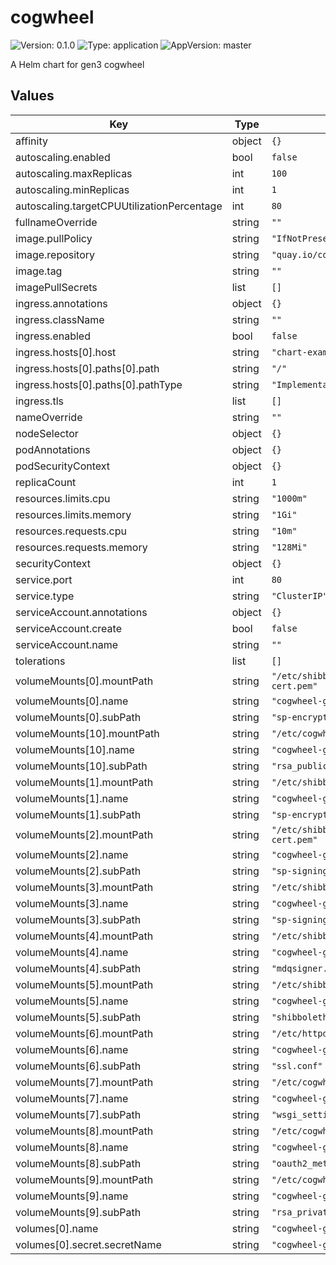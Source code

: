 # cogwheel

![Version: 0.1.0](https://img.shields.io/badge/Version-0.1.0-informational?style=flat-square) ![Type: application](https://img.shields.io/badge/Type-application-informational?style=flat-square) ![AppVersion: master](https://img.shields.io/badge/AppVersion-master-informational?style=flat-square)

A Helm chart for gen3 cogwheel

## Values

| Key | Type | Default | Description |
|-----|------|---------|-------------|
| affinity | object | `{}` |  |
| autoscaling.enabled | bool | `false` |  |
| autoscaling.maxReplicas | int | `100` |  |
| autoscaling.minReplicas | int | `1` |  |
| autoscaling.targetCPUUtilizationPercentage | int | `80` |  |
| fullnameOverride | string | `""` |  |
| image.pullPolicy | string | `"IfNotPresent"` |  |
| image.repository | string | `"quay.io/cdis/cogwheel"` |  |
| image.tag | string | `""` |  |
| imagePullSecrets | list | `[]` |  |
| ingress.annotations | object | `{}` |  |
| ingress.className | string | `""` |  |
| ingress.enabled | bool | `false` |  |
| ingress.hosts[0].host | string | `"chart-example.local"` |  |
| ingress.hosts[0].paths[0].path | string | `"/"` |  |
| ingress.hosts[0].paths[0].pathType | string | `"ImplementationSpecific"` |  |
| ingress.tls | list | `[]` |  |
| nameOverride | string | `""` |  |
| nodeSelector | object | `{}` |  |
| podAnnotations | object | `{}` |  |
| podSecurityContext | object | `{}` |  |
| replicaCount | int | `1` |  |
| resources.limits.cpu | string | `"1000m"` |  |
| resources.limits.memory | string | `"1Gi"` |  |
| resources.requests.cpu | string | `"10m"` |  |
| resources.requests.memory | string | `"128Mi"` |  |
| securityContext | object | `{}` |  |
| service.port | int | `80` |  |
| service.type | string | `"ClusterIP"` |  |
| serviceAccount.annotations | object | `{}` |  |
| serviceAccount.create | bool | `false` |  |
| serviceAccount.name | string | `""` |  |
| tolerations | list | `[]` |  |
| volumeMounts[0].mountPath | string | `"/etc/shibboleth/sp-encrypt-cert.pem"` |  |
| volumeMounts[0].name | string | `"cogwheel-g3auto"` |  |
| volumeMounts[0].subPath | string | `"sp-encrypt-cert.pem"` |  |
| volumeMounts[10].mountPath | string | `"/etc/cogwheel/rsa/publickey.pem"` |  |
| volumeMounts[10].name | string | `"cogwheel-g3auto"` |  |
| volumeMounts[10].subPath | string | `"rsa_publickey.pem"` |  |
| volumeMounts[1].mountPath | string | `"/etc/shibboleth/sp-encrypt-key.pem"` |  |
| volumeMounts[1].name | string | `"cogwheel-g3auto"` |  |
| volumeMounts[1].subPath | string | `"sp-encrypt-key.pem"` |  |
| volumeMounts[2].mountPath | string | `"/etc/shibboleth/sp-signing-cert.pem"` |  |
| volumeMounts[2].name | string | `"cogwheel-g3auto"` |  |
| volumeMounts[2].subPath | string | `"sp-signing-cert.pem"` |  |
| volumeMounts[3].mountPath | string | `"/etc/shibboleth/sp-signing-key.pem"` |  |
| volumeMounts[3].name | string | `"cogwheel-g3auto"` |  |
| volumeMounts[3].subPath | string | `"sp-signing-key.pem"` |  |
| volumeMounts[4].mountPath | string | `"/etc/shibboleth/mdqsigner.pem"` |  |
| volumeMounts[4].name | string | `"cogwheel-g3auto"` |  |
| volumeMounts[4].subPath | string | `"mdqsigner.pem"` |  |
| volumeMounts[5].mountPath | string | `"/etc/shibboleth/shibboleth2.xml"` |  |
| volumeMounts[5].name | string | `"cogwheel-g3auto"` |  |
| volumeMounts[5].subPath | string | `"shibboleth2.xml"` |  |
| volumeMounts[6].mountPath | string | `"/etc/httpd/conf.d/ssl.conf"` |  |
| volumeMounts[6].name | string | `"cogwheel-g3auto"` |  |
| volumeMounts[6].subPath | string | `"ssl.conf"` |  |
| volumeMounts[7].mountPath | string | `"/etc/cogwheel/wsgi_settings.py"` |  |
| volumeMounts[7].name | string | `"cogwheel-g3auto"` |  |
| volumeMounts[7].subPath | string | `"wsgi_settings.py"` |  |
| volumeMounts[8].mountPath | string | `"/etc/cogwheel/oauth2_metadata.json"` |  |
| volumeMounts[8].name | string | `"cogwheel-g3auto"` |  |
| volumeMounts[8].subPath | string | `"oauth2_metadata.json"` |  |
| volumeMounts[9].mountPath | string | `"/etc/cogwheel/rsa/privatekey.pem"` |  |
| volumeMounts[9].name | string | `"cogwheel-g3auto"` |  |
| volumeMounts[9].subPath | string | `"rsa_privatekey.pem"` |  |
| volumes[0].name | string | `"cogwheel-g3auto"` |  |
| volumes[0].secret.secretName | string | `"cogwheel-g3auto"` |  |

